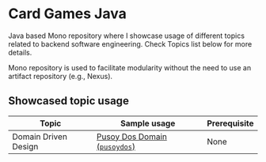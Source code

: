 # Card Games Java

Java based Mono repository where I showcase usage of different topics related to backend software engineering. 
Check Topics list below for more details.

Mono repository is used to facilitate modularity without the need to use an artifact repository (e.g., Nexus).

## Showcased topic usage

Topic                 | Sample usage                               | Prerequisite |
--------------------- | ------------------------------------------ | ------------ |
Domain Driven Design  | [Pusoy Dos Domain (`pusoydos`)](pusoydos/) |None          |
